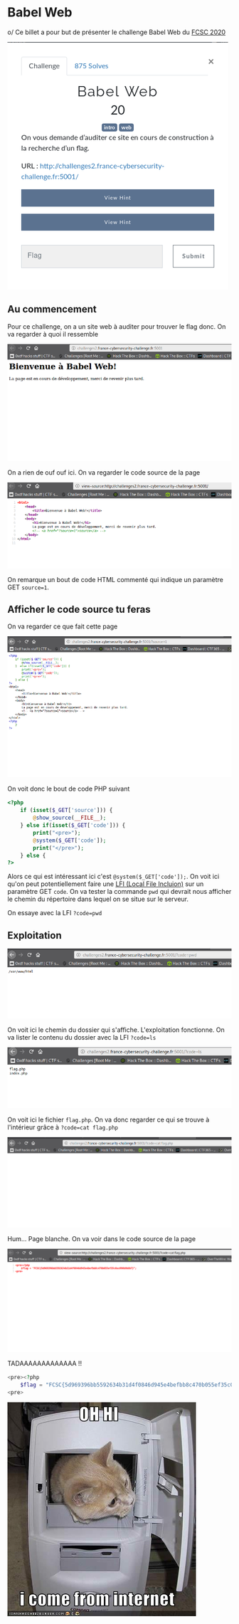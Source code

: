 # Babel Web

o/ Ce billet a pour but de présenter le challenge Babel Web du [FCSC 2020](https://www.france-cybersecurity-challenge.fr/)

![intro](assets/intro.png)

## Au commencement

Pour ce challenge, on a un site web à auditer pour trouver le flag donc. On va regarder à quoi il ressemble

![image1](assets/image1.png)

On a rien de ouf ouf ici. On va regarder le code source de la page

![image2](assets/image2.png)

On remarque un bout de code HTML commenté qui indique un paramètre GET `source=1`.

## Afficher le code source tu feras
On va regarder ce que fait cette page

![image3](assets/image3.png)

On voit donc le bout de code PHP suivant

```php
<?php
    if (isset($_GET['source'])) {
        @show_source(__FILE__);
    } else if(isset($_GET['code'])) {
        print("<pre>");
        @system($_GET['code']);
        print("</pre>");
    } else {
?>
```

Alors ce qui est intéressant ici c'est `@system($_GET['code']);`. On voit ici qu'on peut potentiellement faire une [LFI (Local File Incluion)](https://en.wikipedia.org/wiki/File_inclusion_vulnerability) sur un paramètre GET `code`. On va tester la commande `pwd` qui devrait nous afficher le chemin du répertoire dans lequel on se situe sur le serveur.

On essaye avec la LFI `?code=pwd`

## Exploitation

![image4](assets/image4.png)

On voit ici le chemin du dossier qui s'affiche. L'exploitation fonctionne. On va lister le contenu du dossier avec la LFI `?code=ls`

![image5](assets/image5.png)

On voit ici le fichier `flag.php`. On va donc regarder ce qui se trouve à l'intérieur grâce à `?code=cat flag.php`

![image6](assets/image6.png)

Hum... Page blanche. On va voir dans le code source de la page

![image7](assets/image7.png)

TADAAAAAAAAAAAAA !!

```php
<pre><?php
	$flag = "FCSC{5d969396bb5592634b31d4f0846d945e4befbb8c470b055ef35c0ac090b9b8b7}";
<pre>
```

![cat](assets/cat.jpg)
